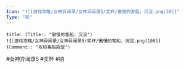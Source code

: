 ```yaml
---
Icon: "![[游戏攻略/女神异闻录/女神异闻录5/奖杯/傲慢的客船，沉沒.png|30]]"
Type: "铜"
---
```

```ad-common-bronze-trophy
title: (Title:: "傲慢的客船，沉沒")
![[游戏攻略/女神异闻录/女神异闻录5/奖杯/傲慢的客船，沉沒.png|100]]
(Comment:: "攻陷客船殿堂")
```

#女神异闻录5 #奖杯 #铜

